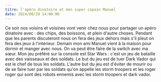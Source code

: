```yaml
---
titre: l'apéro dinatoire et mon super copain Manuel
date: 2024/08/29 14:00:00 
---
```

Ce soir nos voisins et voisines vont venir chez nous pour partager un apéro dinatoire avec : des chips, des boissons, et plein d'autre choses.
Pendant que les parents discuteront nous on fera des jeux dehors mais s'il pleut on fera des jeux à l'intérieur.
Demain  mon ami Manuel vient à la maison pour dormir et manger avec nous. On va peut être faire de la switch avec ma sœur. Mon jeu préféré sur la console est Star Wars : c'est un jeu de bataille avec des vaisseaux et des soldats. Le but du jeu est de tuer Dark Vador qui est le chef de tous les soldats. L'autre but du jeu est d'éviter de mourir ou de se faire tuer par les soldats qu'on appelle les storm troopers et les roger roger qui sont des robots ennemis avec les storm troopers et dark vador.




